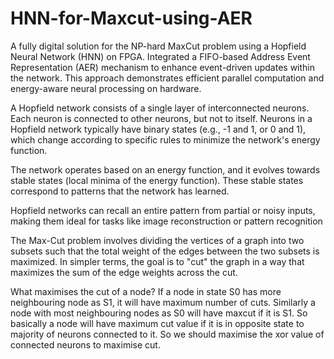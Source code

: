 # HNN-for-Maxcut-using-AER
A fully digital solution for the NP-hard MaxCut problem using a Hopfield Neural Network (HNN) on FPGA. Integrated a FIFO-based Address Event Representation (AER) mechanism to enhance event-driven updates within the network. This approach demonstrates efficient parallel computation and energy-aware neural processing on hardware.

A Hopfield network consists of a single layer of interconnected neurons. Each neuron is connected to other neurons, but not to itself. Neurons in a Hopfield network typically have binary states (e.g., -1 and 1, or 0 and 1), which change according to specific rules to minimize the network's energy function.

The network operates based on an energy function, and it evolves towards stable states (local minima of the energy function). These stable states correspond to patterns that the network has learned.

Hopfield networks can recall an entire pattern from partial or noisy inputs, making them ideal for tasks like image reconstruction or pattern recognition

The Max-Cut problem involves dividing the vertices of a graph into two subsets such that the total weight of the edges between the two subsets is maximized. In simpler terms, the goal is to "cut" the graph in a way that maximizes the sum of the edge weights across the cut.
 
What maximises the cut of a node? If a node in state S0 has more neighbouring node as S1, it will have maximum number of cuts. Similarly a node with most neighbouring nodes as S0 will have maxcut if it is S1. So basically a node will have maximum cut value if it is in opposite state to majority of neurons connected to it. So we should maximise the xor value of connected neurons to maximise cut.
